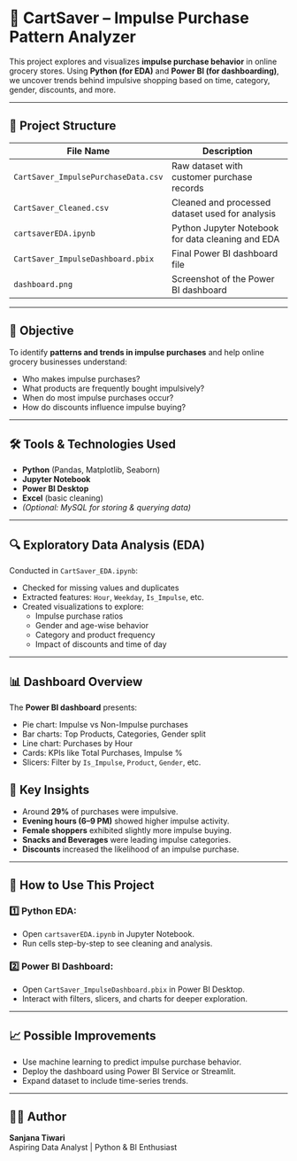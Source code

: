 # 🛒 CartSaver – Impulse Purchase Pattern Analyzer

This project explores and visualizes **impulse purchase behavior** in online grocery stores. Using **Python (for EDA)** and **Power BI (for dashboarding)**, we uncover trends behind impulsive shopping based on time, category, gender, discounts, and more.

---

## 📁 Project Structure

| File Name                          | Description                                                  |
|-----------------------------------|--------------------------------------------------------------|
| `CartSaver_ImpulsePurchaseData.csv` | Raw dataset with customer purchase records                  |
| `CartSaver_Cleaned.csv`           | Cleaned and processed dataset used for analysis              |
| `cartsaverEDA.ipynb`             | Python Jupyter Notebook for data cleaning and EDA            |
| `CartSaver_ImpulseDashboard.pbix`        | Final Power BI dashboard file                                |
| `dashboard.png`           | Screenshot of the Power BI dashboard                         |

---

## 🎯 Objective

To identify **patterns and trends in impulse purchases** and help online grocery businesses understand:
- Who makes impulse purchases?
- What products are frequently bought impulsively?
- When do most impulse purchases occur?
- How do discounts influence impulse buying?

---

## 🛠️ Tools & Technologies Used

- **Python** (Pandas, Matplotlib, Seaborn)
- **Jupyter Notebook**
- **Power BI Desktop**
- **Excel** (basic cleaning)
- *(Optional: MySQL for storing & querying data)*

---

## 🔍 Exploratory Data Analysis (EDA)

Conducted in `CartSaver_EDA.ipynb`:
- Checked for missing values and duplicates
- Extracted features: `Hour`, `Weekday`, `Is_Impulse`, etc.
- Created visualizations to explore:
  - Impulse purchase ratios
  - Gender and age-wise behavior
  - Category and product frequency
  - Impact of discounts and time of day

---

## 📊 Dashboard Overview

The **Power BI dashboard** presents:
- Pie chart: Impulse vs Non-Impulse purchases
- Bar charts: Top Products, Categories, Gender split
- Line chart: Purchases by Hour
- Cards: KPIs like Total Purchases, Impulse %  
- Slicers: Filter by `Is_Impulse`, `Product`, `Gender`, etc.


## 📌 Key Insights

- Around **29%** of purchases were impulsive.
- **Evening hours (6–9 PM)** showed higher impulse activity.
- **Female shoppers** exhibited slightly more impulse buying.
- **Snacks and Beverages** were leading impulse categories.
- **Discounts** increased the likelihood of an impulse purchase.

---

## 🚀 How to Use This Project

### 1️⃣ Python EDA:
- Open `cartsaverEDA.ipynb` in Jupyter Notebook.
- Run cells step-by-step to see cleaning and analysis.

### 2️⃣ Power BI Dashboard:
- Open `CartSaver_ImpulseDashboard.pbix` in Power BI Desktop.
- Interact with filters, slicers, and charts for deeper exploration.

---

## 📈 Possible Improvements

- Use machine learning to predict impulse purchase behavior.
- Deploy the dashboard using Power BI Service or Streamlit.
- Expand dataset to include time-series trends.

---

## 👩‍💻 Author

**Sanjana Tiwari**  
Aspiring Data Analyst | Python & BI Enthusiast  


